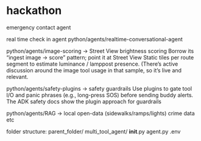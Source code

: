 # hackathon

emergency contact agent

real time check in agent python/agents/realtime-conversational-agent

python/agents/image-scoring → Street View brightness scoring
Borrow its “ingest image → score” pattern; point it at Street View Static tiles per route segment to estimate luminance / lamppost presence. (There’s active discussion around the image tool usage in that sample, so it’s live and relevant.

python/agents/safety-plugins → safety guardrails
Use plugins to gate tool I/O and panic phrases (e.g., long-press SOS) before sending buddy alerts. The ADK safety docs show the plugin approach for guardrails

python/agents/RAG → local open-data (sidewalks/ramps/lights)
crime data etc

folder structure:
parent_folder/
    multi_tool_agent/
        __init__.py
        agent.py
        .env

